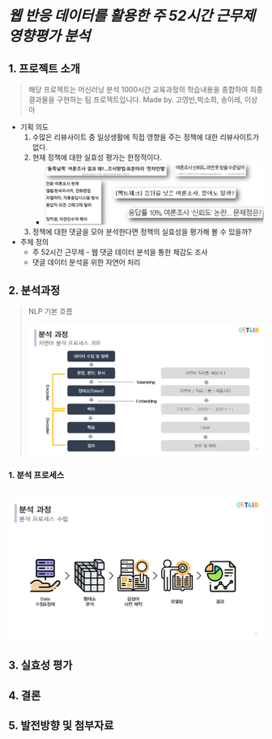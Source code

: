 # ***웹 반응 데이터를 활용한 주 52시간 근무제 영향평가 분석***



## 1. 프로젝트 소개

> 해당 프로젝트는 머신러닝 분석 1000시간 교육과정의 학습내용을 종합하여 최종 결과물을 구현하는 팀 프로젝트입니다. Made by. 고영빈,박소희, 송이레, 이상아

* 기획 의도
  1. 수많은 리뷰사이트 중 일상생활에 직접 영향을 주는 정책에 대한 리뷰사이트가 없다.
  2. 현재 정책에 대한 실효성 평가는 한정적이다.
     * ![image-20200512213509976](image-20200512213509976.png)
  3. 정책에 대한 댓글을 모아 분석한다면 정책의 실효성을 평가해 볼 수 있을까?
* 주제 정의
  * 주 52시간 근무제 - 웹 댓글 데이터 분석을 통한 체감도 조사
  * 댓글 데이터 분석을 위한 자연어 처리

## 2. 분석과정

> NLP 기본 흐름
>
> ![image-20200512213852468](image-20200512213852468.png)

### 1. 분석 프로세스

​	![image-20200512213914689](image-20200512213914689.png)

## 3. 실효성 평가





## 4. 결론 





## 5. 발전방향 및 첨부자료



